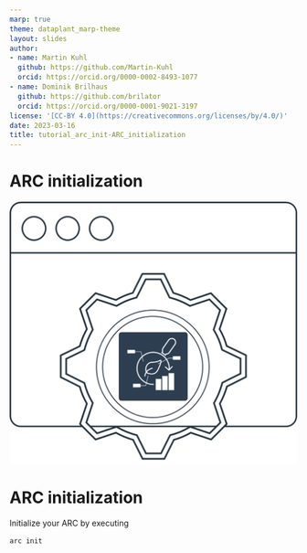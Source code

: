 ```yaml
---
marp: true
theme: dataplant_marp-theme
layout: slides
author:
- name: Martin Kuhl
  github: https://github.com/Martin-Kuhl
  orcid: https://orcid.org/0000-0002-8493-1077
- name: Dominik Brilhaus
  github: https://github.com/brilator
  orcid: https://orcid.org/0000-0001-9021-3197
license: '[CC-BY 4.0](https://creativecommons.org/licenses/by/4.0/)'
date: 2023-03-16
title: tutorial_arc_init-ARC_initialization
---
```


# ARC initialization

![bg right w:500](./../../img/_logos/ARCCommander/ARCCommander_Logo1.svg)

# ARC initialization

Initialize your ARC by executing

```bash
arc init
```
